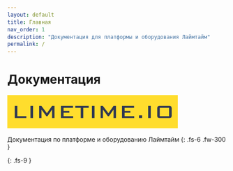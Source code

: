 ```yaml
---
layout: default
title: Главная
nav_order: 1
description: "Документация для платформы и оборудования Лаймтайм"
permalink: /
---
```



# Документация

![Limetime.io](/images/limetime-io.png)

Документация по платформе и оборудованию Лаймтайм
{: .fs-6 .fw-300 }



{: .fs-9 }
<!---
Just the Docs gives your documentation a jumpstart with a responsive Jekyll theme that is easily customizable and hosted on GitHub Pages.
{: .fs-6 .fw-300 }

[Get started now](#getting-started){: .btn .btn-primary .fs-5 .mb-4 .mb-md-0 .mr-2 } [View it on GitHub](https://github.com/just-the-docs/just-the-docs){: .btn .fs-5 .mb-4 .mb-md-0 }

---
-->
